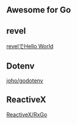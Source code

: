 ## Awesome for Go

## revel

[revelでHello World](https://qiita.com/rubytomato@github/items/46c9c566e07b09785c4c)

## Dotenv

[joho/godotenv](https://github.com/joho/godotenv)

## ReactiveX

[ReactiveX/RxGo](https://github.com/ReactiveX/RxGo)
